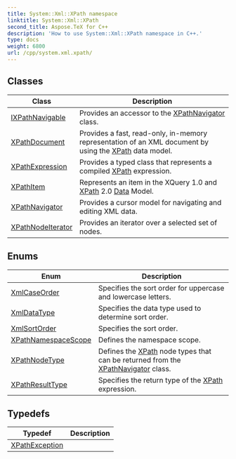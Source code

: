 ```yaml
---
title: System::Xml::XPath namespace
linktitle: System::Xml::XPath
second_title: Aspose.TeX for C++
description: 'How to use System::Xml::XPath namespace in C++.'
type: docs
weight: 6800
url: /cpp/system.xml.xpath/
---
```




## Classes

| Class | Description |
| --- | --- |
| [IXPathNavigable](./ixpathnavigable/) | Provides an accessor to the [XPathNavigator](./xpathnavigator/) class. |
| [XPathDocument](./xpathdocument/) | Provides a fast, read-only, in-memory representation of an XML document by using the [XPath](./) data model. |
| [XPathExpression](./xpathexpression/) | Provides a typed class that represents a compiled [XPath](./) expression. |
| [XPathItem](./xpathitem/) | Represents an item in the XQuery 1.0 and [XPath](./) 2.0 [Data](../system.data/) Model. |
| [XPathNavigator](./xpathnavigator/) | Provides a cursor model for navigating and editing XML data. |
| [XPathNodeIterator](./xpathnodeiterator/) | Provides an iterator over a selected set of nodes. |
## Enums

| Enum | Description |
| --- | --- |
| [XmlCaseOrder](./xmlcaseorder/) | Specifies the sort order for uppercase and lowercase letters. |
| [XmlDataType](./xmldatatype/) | Specifies the data type used to determine sort order. |
| [XmlSortOrder](./xmlsortorder/) | Specifies the sort order. |
| [XPathNamespaceScope](./xpathnamespacescope/) | Defines the namespace scope. |
| [XPathNodeType](./xpathnodetype/) | Defines the [XPath](./) node types that can be returned from the [XPathNavigator](./xpathnavigator/) class. |
| [XPathResultType](./xpathresulttype/) | Specifies the return type of the [XPath](./) expression. |
## Typedefs

| Typedef | Description |
| --- | --- |
| [XPathException](./xpathexception/) |  |
